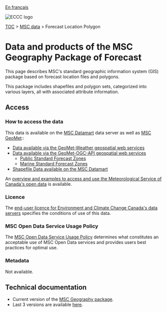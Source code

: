 [En français](readme_forecast-regions_fr.md)

![ECCC logo](../../img_eccc-logo.png)

[TOC](../../readme_en.md) > [MSC data](../readme_en.md) > Forecast Location Polygon 

# Data and products of the MSC Geography Package of Forecast

This page describes MSC's standard geographic information system (GIS) package based on forecast location files and polygons.

This package includes shapefiles and polygon sets, categorized into various layers, all with associated attribute information.

## Access

### How to access the data

This data is available on the [MSC Datamart](../../msc-datamart/readme_en.md) data server as well as [MSC GeoMet](../../msc-geomet/readme_en.md)::

* [Data available via the GeoMet-Weather geospatial web services](../../msc-geomet/readme_en.md)
* [Data available via the GeoMet-OGC-API geospatial web services](https://api.weather.gc.ca)
    * [Public Standard Forecast Zones](https://api.weather.gc.ca/collections/public-standard-forecast-zones?lang=en)
    * [Marine Standard Forecast Zones](https://api.weather.gc.ca/collections/marine-standard-forecast-zones?lang=en)
* [Shapefile Data available on the MSC Datamart](https://dd.weather.gc.ca/meteocode/geodata/version_6.12.0/)

An [overview and examples to access and use the Meteorological Service of Canada's open data](../../usage/readme_en.md) is available.

### Licence

The [end-user licence for Environment and Climate Change Canada's data servers](../../licence/readme_en.md) specifies the conditions of use of this data.

### MSC Open Data Service Usage Policy

The [MSC Open Data Service Usage Policy](../../usage-policy/readme_en.md) determines what constitutes an acceptable use of MSC Open Data services and provides users best practices for optimal use.

### Metadata

Not available.

## Technical documentation

* Current version of the [MSC Geography package](https://dd.weather.gc.ca/meteocode/geodata/version_6.11.0/Documentation/).
* Last 3 versions are available [here](https://dd.weather.gc.ca/meteocode/geodata/).
